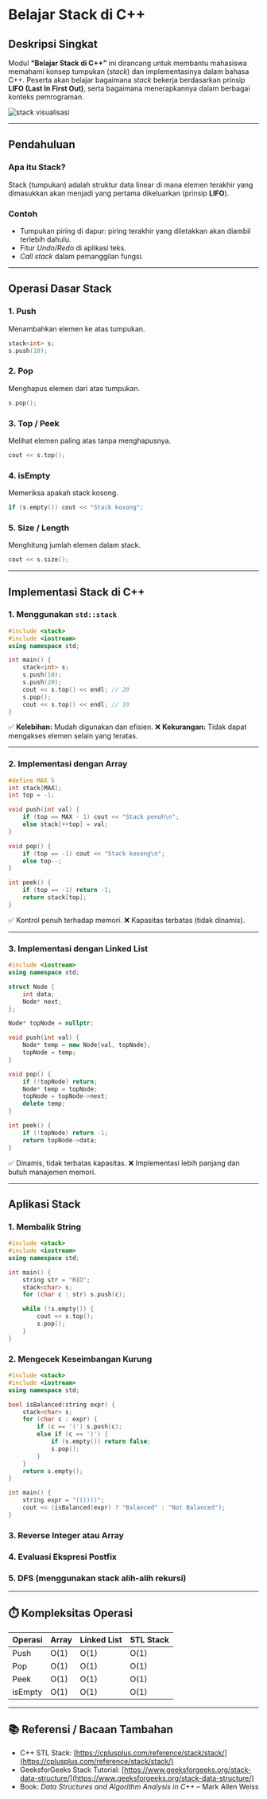 # Belajar Stack di C++

## Deskripsi Singkat

Modul **“Belajar Stack di C++”** ini dirancang untuk membantu mahasiswa memahami konsep tumpukan (*stack*) dan implementasinya dalam bahasa C++. Peserta akan belajar bagaimana *stack* bekerja berdasarkan prinsip **LIFO (Last In First Out)**, serta bagaimana menerapkannya dalam berbagai konteks pemrograman.

![stack visualisasi](https://www.mahirkoding.com/wp-content/uploads/2016/12/lifo-stack-push-pop-techwelkin.png)

---

## Pendahuluan

### Apa itu Stack?

Stack (tumpukan) adalah struktur data linear di mana elemen terakhir yang dimasukkan akan menjadi yang pertama dikeluarkan (prinsip **LIFO**).

### Contoh

* Tumpukan piring di dapur: piring terakhir yang diletakkan akan diambil terlebih dahulu.
* Fitur *Undo/Redo* di aplikasi teks.
* *Call stack* dalam pemanggilan fungsi.

---
## Operasi Dasar Stack

### 1. Push

Menambahkan elemen ke atas tumpukan.

```cpp
stack<int> s;
s.push(10);
```

### 2. Pop

Menghapus elemen dari atas tumpukan.

```cpp
s.pop();
```

### 3. Top / Peek

Melihat elemen paling atas tanpa menghapusnya.

```cpp
cout << s.top();
```

### 4. isEmpty

Memeriksa apakah stack kosong.

```cpp
if (s.empty()) cout << "Stack kosong";
```

### 5. Size / Length

Menghitung jumlah elemen dalam stack.

```cpp
cout << s.size();
```

---

## Implementasi Stack di C++

### 1. Menggunakan `std::stack`

```cpp
#include <stack>
#include <iostream>
using namespace std;

int main() {
    stack<int> s;
    s.push(10);
    s.push(20);
    cout << s.top() << endl; // 20
    s.pop();
    cout << s.top() << endl; // 10
}
```

✅ **Kelebihan:** Mudah digunakan dan efisien.
❌ **Kekurangan:** Tidak dapat mengakses elemen selain yang teratas.

---

### 2. Implementasi dengan Array

```cpp
#define MAX 5
int stack[MAX];
int top = -1;

void push(int val) {
    if (top == MAX - 1) cout << "Stack penuh\n";
    else stack[++top] = val;
}

void pop() {
    if (top == -1) cout << "Stack kosong\n";
    else top--;
}

int peek() {
    if (top == -1) return -1;
    return stack[top];
}
```

✅ Kontrol penuh terhadap memori.
❌ Kapasitas terbatas (tidak dinamis).

---

### 3. Implementasi dengan Linked List

```cpp
#include <iostream>
using namespace std;

struct Node {
    int data;
    Node* next;
};

Node* topNode = nullptr;

void push(int val) {
    Node* temp = new Node{val, topNode};
    topNode = temp;
}

void pop() {
    if (!topNode) return;
    Node* temp = topNode;
    topNode = topNode->next;
    delete temp;
}

int peek() {
    if (!topNode) return -1;
    return topNode->data;
}
```

✅ Dinamis, tidak terbatas kapasitas.
❌ Implementasi lebih panjang dan butuh manajemen memori.

---

## Aplikasi Stack

### 1. Membalik String

```cpp
#include <stack>
#include <iostream>
using namespace std;

int main() {
    string str = "RIO";
    stack<char> s;
    for (char c : str) s.push(c);

    while (!s.empty()) {
        cout << s.top();
        s.pop();
    }
}
```

### 2. Mengecek Keseimbangan Kurung

```cpp
#include <stack>
#include <iostream>
using namespace std;

bool isBalanced(string expr) {
    stack<char> s;
    for (char c : expr) {
        if (c == '(') s.push(c);
        else if (c == ')') {
            if (s.empty()) return false;
            s.pop();
        }
    }
    return s.empty();
}

int main() {
    string expr = "(())()";
    cout << (isBalanced(expr) ? "Balanced" : "Not Balanced");
}
```

### 3. Reverse Integer atau Array

### 4. Evaluasi Ekspresi Postfix

### 5. DFS (menggunakan stack alih-alih rekursi)

---

## ⏱️ Kompleksitas Operasi

| Operasi | Array | Linked List | STL Stack |
| ------- | ----- | ----------- | --------- |
| Push    | O(1)  | O(1)        | O(1)      |
| Pop     | O(1)  | O(1)        | O(1)      |
| Peek    | O(1)  | O(1)        | O(1)      |
| isEmpty | O(1)  | O(1)        | O(1)      |

---

## 📚 Referensi / Bacaan Tambahan

* C++ STL Stack: [https://cplusplus.com/reference/stack/stack/](https://cplusplus.com/reference/stack/stack/)
* GeeksforGeeks Stack Tutorial: [https://www.geeksforgeeks.org/stack-data-structure/](https://www.geeksforgeeks.org/stack-data-structure/)
* Book: *Data Structures and Algorithm Analysis in C++* – Mark Allen Weiss
